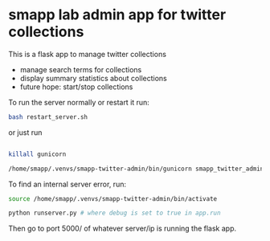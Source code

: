 # smapp lab admin app for twitter collections

This is a flask app to manage twitter collections

* manage search terms for collections
* display summary statistics about collections
* future hope: start/stop collections

To run the server normally or restart it run:

```sh
bash restart_server.sh
```

or just run
```sh

killall gunicorn

/home/smapp/.venvs/smapp-twitter-admin/bin/gunicorn smapp_twitter_admin:app -b unix:/tmp/gunicorn_flask.sock -w 4 -t 120 -D --access-logfile gunicorn_access_log.log --error-logfile gunicorn_error_log.log

``` 

To find an internal server error, run:
```sh
source /home/smapp/.venvs/smapp-twitter-admin/bin/activate

python runserver.py # where debug is set to true in app.run
```

Then go to port 5000/ of whatever server/ip is running the flask app.